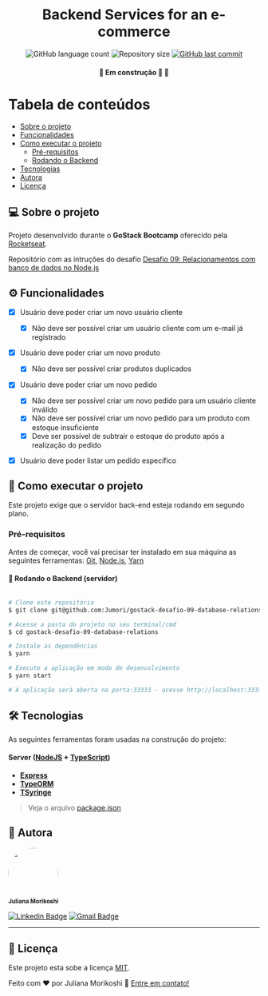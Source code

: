 

<h1 align="center">
  Backend Services for an e-commerce
</h1>

<p align="center">
  <img alt="GitHub language count" src="https://img.shields.io/github/languages/count/Jumori/gostack-desafio-09-database-relations?color=%2304D361">

  <img alt="Repository size" src="https://img.shields.io/github/repo-size/Jumori/gostack-desafio-09-database-relations">

  <a href="https://github.com/Jumori/gostack-desafio-09-database-relations/commits/master">
    <img alt="GitHub last commit" src="https://img.shields.io/github/last-commit/Jumori/gostack-desafio-09-database-relations">
  </a>

</p>

<h4 align="center">
	🚧 Em construção 🚀 🚧
</h4>

Tabela de conteúdos
=================
<!--ts-->
   * [Sobre o projeto](#-sobre-o-projeto)
   * [Funcionalidades](#️-funcionalidades)
   * [Como executar o projeto](#-como-executar-o-projeto)
     * [Pré-requisitos](#pré-requisitos)
     * [Rodando o Backend](#-rodando-o-backend-servidor)
   * [Tecnologias](#-tecnologias)
   * [Autora](#-autora)
   * [Licença](#user-content--licença)
<!--te-->


## 💻 Sobre o projeto

Projeto desenvolvido durante o **GoStack Bootcamp** oferecido pela [Rocketseat](https://nextlevelweek.com/).

Repositório com as intruções do desafio [Desafio 09: Relacionamentos com banco de dados no Node.js](https://github.com/rocketseat-education/bootcamp-gostack-desafios/tree/master/desafio-database-relations)


## ⚙️ Funcionalidades

- [x] Usuário deve poder criar um novo usuário cliente
  - [x] Não deve ser possível criar um usuário cliente com um e-mail já registrado
- [x] Usuário deve poder criar um novo produto
  - [x] Não deve ser possível criar produtos duplicados
- [x] Usuário deve poder criar um novo pedido
  - [x] Não deve ser possível criar um novo pedido para um usuário cliente inválido
  - [x] Não deve ser possível criar um novo pedido para um produto com estoque insuficiente
  - [x] Deve ser possível de subtrair o estoque do produto após a realização do pedido
- [x] Usuário deve poder listar um pedido específico


## 🚀 Como executar o projeto

Este projeto exige que o servidor back-end esteja rodando em segundo plano.

### Pré-requisitos

Antes de começar, você vai precisar ter instalado em sua máquina as seguintes ferramentas:
[Git](https://git-scm.com), [Node.js](https://nodejs.org/en/), [Yarn](https://yarnpkg.com/)

#### 🎲 Rodando o Backend (servidor)

```bash

# Clone este repositório
$ git clone git@github.com:Jumori/gostack-desafio-09-database-relations.git

# Acesse a pasta do projeto no seu terminal/cmd
$ cd gostack-desafio-09-database-relations

# Instale as dependências
$ yarn

# Execute a aplicação em modo de desenvolvimento
$ yarn start

# A aplicação será aberta na porta:33333 - acesse http://localhost:3333

```

## 🛠 Tecnologias

As seguintes ferramentas foram usadas na construção do projeto:

#### **Server**  ([NodeJS](https://nodejs.org/en/)  +  [TypeScript](https://www.typescriptlang.org/))

-   **[Express](https://expressjs.com/)**
-   **[TypeORM](https://typeorm.io/)**
-   **[TSyringe](https://github.com/microsoft/tsyringe)**

> Veja o arquivo  [package.json](https://github.com/Jumori/gostack-desafio-09-database-relations/blob/master/package.json)


## 🦸 Autora

<a href="https://github.com/Jumori">
 <img style="border-radius: 50%;" src="https://avatars1.githubusercontent.com/u/44618499?s=460&u=691cddb486d4b665417d25d8a575e508d6ef9563&v=4" width="100px;" alt=""/>
 <br />
 <sub><b>Juliana Morikoshi</b></sub></a>
 <br />

[![Linkedin Badge](https://img.shields.io/badge/-Juliana-blue?style=flat-square&logo=Linkedin&logoColor=white&link=https://www.linkedin.com/in/julianamorikoshi/)](https://www.linkedin.com/in/julianamorikoshi/)
[![Gmail Badge](https://img.shields.io/badge/-julianamorikoshi@gmail.com-c14438?style=flat-square&logo=Gmail&logoColor=white&link=mailto:julianamorikoshi@gmail.com)](mailto:julianamorikoshi@gmail.com)

---

## 📝 Licença

Este projeto esta sobe a licença [MIT](./LICENSE).

Feito com ❤️ por Juliana Morikoshi 👋 [Entre em contato!](https://www.linkedin.com/in/julianamorikoshi/)

